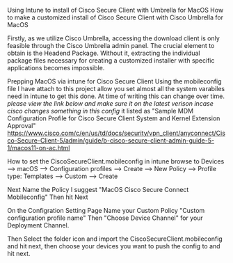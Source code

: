 Using Intune to install of Cisco Secure Client with Umbrella for MacOS
How to make a customized install of Cisco Secure Client with Cisco Umbrella for MacOS

Firstly, as we utilize Cisco Umbrella, accessing the download client is only feasible through the Cisco Umbrella admin panel. The crucial element to obtain is the Headend Package. Without it, extracting the individual package files necessary for creating a customized installer with specific applications becomes impossible.



Prepping MacOS via intune for Cisco Secure Client
Using the mobileconfig file I have attach to this project allow you set almost all the system varabiles need in intune to get this done. At time of writing this can change over time. 
*please view the link below and make sure it on the latest verison incase cisco changes something in this config* it listed as "Sample MDM Configuration Profile for Cisco Secure Client System and Kernel Extension Approval"
https://www.cisco.com/c/en/us/td/docs/security/vpn_client/anyconnect/Cisco-Secure-Client-5/admin/guide/b-cisco-secure-client-admin-guide-5-1/macos11-on-ac.html

How to set the CiscoSecureClient.mobileconfig in intune
browse to Devices --> macOS --> Configuration profiles --> Create --> New Policy --> Profile type: Templates --> Custom --> Create

Next Name the Policy I suggest "MacOS Cisco Secure Connect Mobileconfig" Then hit Next

On the Configration Setting Page Name your Custom Policy "Custom configuration profile name" Then "Choose Device Channel" for your Deployment Channel.

Then Select the folder icon and import the CiscoSecureClient.mobileconfig and hit next, then choose your devices you want to push the config to and hit next.
